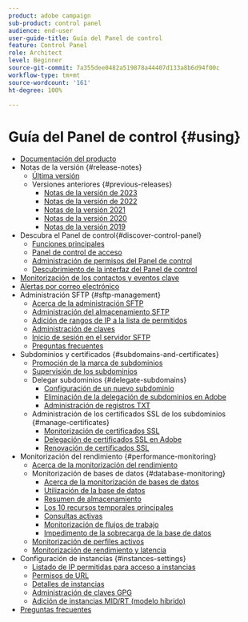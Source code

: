 ```yaml
---
product: adobe campaign
sub-product: control panel
audience: end-user
user-guide-title: Guía del Panel de control
feature: Control Panel
role: Architect
level: Beginner
source-git-commit: 7a355dee0482a519878a44407d133a8b6d94f00c
workflow-type: tm+mt
source-wordcount: '161'
ht-degree: 100%

---
```



# Guía del Panel de control {#using}

+ [Documentación del producto](control-panel-home.md)
+ Notas de la versión  {#release-notes}
   + [Última versión](rn/release-notes.md)
   + Versiones anteriores {#previous-releases}
      + [Notas de la versión de 2023](rn/release-notes-2023.md)
      + [Notas de la versión de 2022](rn/release-notes-2022.md)
      + [Notas de la versión 2021](rn/release-notes-2021.md)
      + [Notas de la versión 2020](rn/release-notes-2020.md)
      + [Notas de la versión 2019](rn/release-notes-2019.md)
+ Descubra el Panel de control{#discover-control-panel}
   + [Funciones principales](discover/using/key-features.md)
   + [Panel de control de acceso](discover/using/accessing-control-panel.md)
   + [Administración de permisos del Panel de control](discover/using/managing-permissions.md)
   + [Descubrimiento de la interfaz del Panel de control](discover/using/discovering-the-interface.md)
+ [Monitorización de los contactos y eventos clave](service-events/service-events.md)
+ [Alertas por correo electrónico](performance-monitoring/using/email-alerting.md)
+ Administración SFTP {#sftp-management}
   + [Acerca de la administración SFTP](sftp/using/about-sftp-management.md)
   + [Administración del almacenamiento SFTP](sftp/using/sftp-storage-management.md)
   + [Adición de rangos de IP a la lista de permitidos](sftp/using/ip-range-allow-listing.md)
   + [Administración de claves](sftp/using/key-management.md)
   + [Inicio de sesión en el servidor SFTP](sftp/using/logging-into-sftp-server.md)
   + [Preguntas frecuentes](sftp/using/common-questions.md)
+ Subdominios y certificados {#subdomains-and-certificates}
   + [Promoción de la marca de subdominios](subdomains-certificates/using/subdomains-branding.md)
   + [Supervisión de los subdominios](subdomains-certificates/using/monitoring-subdomains.md)
   + Delegar subdominios {#delegate-subdomains}
      + [Configuración de un nuevo subdominio](subdomains-certificates/using/setting-up-new-subdomain.md)
      + [Eliminación de la delegación de subdominios en Adobe](subdomains-certificates/using/remove-delegated-subdomains.md)
      + [Administración de registros TXT](subdomains-certificates/using/managing-txt-records.md)
   + Administración de los certificados SSL de los subdominios {#manage-certificates}
      + [Monitorización de certificados SSL](subdomains-certificates/using/monitoring-ssl-certificates.md)
      + [Delegación de certificados SSL en Adobe](subdomains-certificates/using/delegate-ssl.md)
      + [Renovación de certificados SSL](subdomains-certificates/using/renewing-subdomain-certificate.md)
+ Monitorización del rendimiento {#performance-monitoring}
   + [Acerca de la monitorización del rendimiento](performance-monitoring/using/about-performance-monitoring.md)
   + Monitorización de bases de datos {#database-monitoring}
      + [Acerca de la monitorización de bases de datos](performance-monitoring/using/database-monitoring.md)
      + [Utilización de la base de datos](performance-monitoring/using/database-utilization.md)
      + [Resumen de almacenamiento](performance-monitoring/using/database-storage-overview.md)
      + [Los 10 recursos temporales principales](performance-monitoring/using/database-top-ten-resources.md)
      + [Consultas activas](performance-monitoring/using/database-active-queries.md)
      + [Monitorización de flujos de trabajo](performance-monitoring/using/workflow-monitoring.md)
      + [Impedimento de la sobrecarga de la base de datos](performance-monitoring/using/database-preventing-overload.md)
   + [Monitorización de perfiles activos](performance-monitoring/using/active-profiles-monitoring.md)
   + [Monitorización de rendimiento y latencia](performance-monitoring/using/throughputs-latencies.md)
+ Configuración de instancias {#instances-settings}
   + [Listado de IP permitidas para acceso a instancias](instances-settings/using/ip-allow-listing-instance-access.md)
   + [Permisos de URL](instances-settings/using/url-permissions.md)
   + [Detalles de instancias](instances-settings/using/instance-details.md)
   + [Administración de claves GPG](instances-settings/using/gpg-keys-management.md)
   + [Adición de instancias MID/RT (modelo híbrido)](instances-settings/using/external-accounts.md)
+ [Preguntas frecuentes](faq.md)
